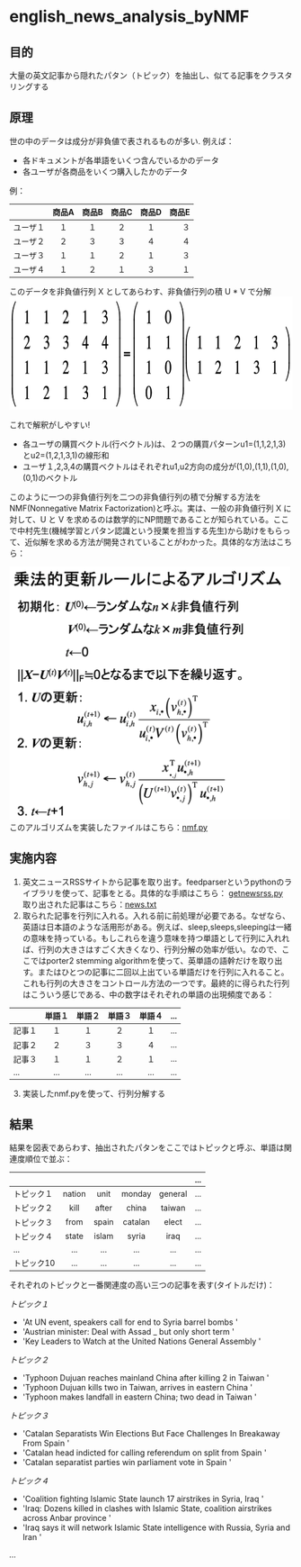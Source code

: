 # english_news_analysis_byNMF

## 目的
大量の英文記事から隠れたパタン（トピック）を抽出し、似てる記事をクラスタリングする

## 原理
世の中のデータは成分が非負値で表されるものが多い. 例えば：
+ 各ドキュメントが各単語をいくつ含んでいるかのデータ
+ 各ユーザが各商品をいくつ購入したかのデータ

例： 

|  |商品A|商品B|商品C|商品D|商品E|
|--|:--:|:---:|:--:|:--:|---:|
|ユーザ１|１|１|２|１|３|
|ユーザ２|２|３|３|４|４|
|ユーザ３|１|１|２|１|３|
|ユーザ４|１|２|１|３|１|

このデータを非負値行列 X としてあらわす、非負値行列の積 U * V で分解
<img src="https://github.com/luguorenjian/english_news_analysis_byNMF/blob/master/nmf.png" width=600 height=200 />

これで解釈がしやすい! 
+ 各ユーザの購買ベクトル(行ベクトル)は、２つの購買パターンu1=(1,1,2,1,3)とu2=(1,2,1,3,1)の線形和　
+ ユーザ１,2,3,4の購買ベクトルはそれぞれu1,u2方向の成分が(1,0),(1,1),(1,0),(0,1)のベクトル 

このように一つの非負値行列を二つの非負値行列の積で分解する方法をNMF(Nonnegative Matrix Factorization)と呼ぶ。実は、一般の非負値行列 X に対して、U と V を求めるのは数学的にNP問題であることが知られている。ここで中村先生(機械学習とパタン認識という授業を担当する先生)から助けをもらって、近似解を求める方法が開発されていることがわかった。具体的な方法はこちら： 

<img src="https://github.com/luguorenjian/english_news_analysis_byNMF/blob/master/nmf更新ルール.png" width=500 height=450 />
このアルゴリズムを実装したファイルはこちら：<a href="https://github.com/luguorenjian/english_news_analysis_byNMF/blob/master/nmf.py" target="_blank">nmf.py</a>

## 実施内容
1. 英文ニュースRSSサイトから記事を取り出す。feedparserというpythonのライブラリを使って、記事をとる。具体的な手順はこちら：
<a href="https://github.com/luguorenjian/english_news_analysis_byNMF/blob/master/getnewsrss.py" target="_blank">getnewsrss.py</a> 取り出された記事はこちら：<a href="https://github.com/luguorenjian/english_news_analysis_byNMF/blob/master/news.txt" target="_blank">news.txt</a>
2. 取られた記事を行列に入れる。入れる前に前処理が必要である。なぜなら、英語は日本語のような活用形がある。例えば、sleep,sleeps,sleepingは一緒の意味を持っている。もしこれらを違う意味を持つ単語として行列に入れれば、行列の大きさはすごく大きくなり、行列分解の効率が低い。なので、ここではporter2 stemming algorithmを使って、英単語の語幹だけを取り出す。またはひとつの記事に二回以上出ている単語だけを行列に入れること。これも行列の大きさをコントロール方法の一つです。最終的に得られた行列はこういう感じである、中の数字はそれぞれの単語の出現頻度である：

|  |単語１|単語２|単語３|単語４|...|
|--|:--:|:---:|:--:|:--:|---:|
|記事１|１|１|２|１|...|
|記事２|２|３|３|４|...|
|記事３|１|１|２|１|...|
|...|...|...|...|...|...|
3. 実装したnmf.pyを使って、行列分解する
## 結果
結果を図表であらわす、抽出されたパタンをここではトピックと呼ぶ、単語は関連度順位で並ぶ：

|  | | | | |...|
|--|:--:|:---:|:--:|:--:|---:|
|トピック１|nation|unit|monday|general|...|
|トピック２|kill|after|china|taiwan|...|
|トピック３|from|spain|catalan|elect|...|
|トピック４|state|islam|syria|iraq|...|
|...|...|...|...|...|...|
|トピック10|...|...|...|...|...|



それぞれのトピックと一番関連度の高い三つの記事を表す(タイトルだけ)：

_トピック１_
- 'At UN event, speakers call for end to Syria barrel bombs '
- 'Austrian minister: Deal with Assad _ but only short term '
- 'Key Leaders to Watch at the United Nations General Assembly '

_トピック２_
- 'Typhoon Dujuan reaches mainland China after killing 2 in Taiwan '
- 'Typhoon Dujuan kills two in Taiwan, arrives in eastern China '
- 'Typhoon makes landfall in eastern China; two dead in Taiwan '

_トピック３_
- 'Catalan Separatists Win Elections But Face Challenges In Breakaway From Spain '
- 'Catalan head indicted for calling referendum on split from Spain '
- 'Catalan separatist parties win parliament vote in Spain '

_トピック４_
- 'Coalition fighting Islamic State launch 17 airstrikes in Syria, Iraq '
- 'Iraq: Dozens killed in clashes with Islamic State, coalition airstrikes across Anbar province '
- 'Iraq says it will network Islamic State intelligence with Russia, Syria and Iran '

_..._





